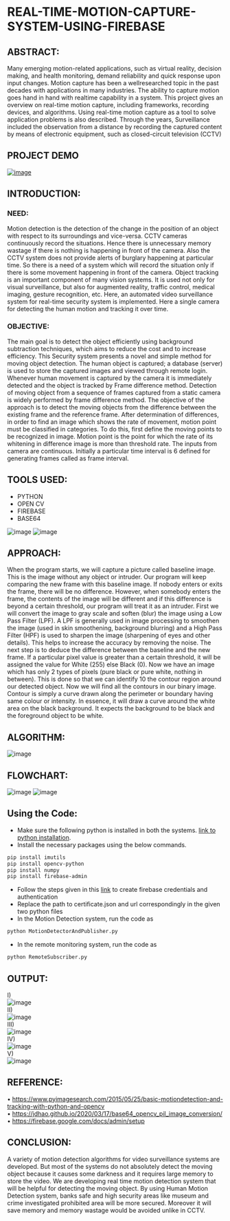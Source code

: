 # REAL-TIME-MOTION-CAPTURE-SYSTEM-USING-FIREBASE

## ABSTRACT:

 Many emerging motion-related applications, such as virtual
reality, decision making, and health monitoring, demand reliability and
quick response upon input changes. Motion capture has been a wellresearched topic in the past decades with applications in many
industries. The ability to capture motion goes hand in hand with realtime capability in a system. This project gives an overview on real-time
motion capture, including frameworks, recording devices, and
algorithms. Using real-time motion capture as a tool to solve
application problems is also described. Through the years, Surveillance
included the observation from a distance by recording the captured
content by means of electronic equipment, such as closed-circuit
television (CCTV)

## PROJECT DEMO
[![image](https://user-images.githubusercontent.com/46374770/199302523-ca8a8446-eaa0-4d20-8c64-0c4ebce3ed63.png)](https://youtu.be/zWaPGsf4tB4)


## INTRODUCTION:
### NEED:
 Motion detection is the detection of the change in the position of
an object with respect to its surroundings and vice-versa. CCTV
cameras continuously record the situations. Hence there is unnecessary
memory wastage if there is nothing is happening in front of the camera.
Also the CCTV system does not provide alerts of burglary happening at
particular time. So there is a need of a system which will record the
situation only if there is some movement happening in front of the
camera. Object tracking is an important component of many vision
systems. It is used not only for visual surveillance, but also for
augmented reality, traffic control, medical imaging, gesture recognition,
etc. Here, an automated video surveillance system for real-time security
system is implemented. Here a single camera for detecting the human
motion and tracking it over time.
### OBJECTIVE:
 The main goal is to detect the object efficiently using
background subtraction techniques, which aims to reduce the cost and
to increase efficiency. This Security system presents a novel and simple
method for moving object detection. The human object is captured; a
database (server) is used to store the captured images and viewed
through remote login. Whenever human movement is captured by the
camera it is immediately detected and the object is tracked by Frame
difference method. Detection of moving object from a sequence of
frames captured from a static camera is widely performed by frame
difference method. The objective of the approach is to detect the
moving objects from the difference between the existing frame and the
reference frame. After determination of differences, in order to find an
image which shows the rate of movement, motion point must be
classified in categories. To do this, first define the moving points to be
recognized in image. Motion point is the point for which the rate of its
whitening in difference image is more than threshold rate. The inputs
from camera are continuous. Initially a particular time interval is
6
defined for generating frames called as frame interval.

## TOOLS USED:
* PYTHON
* OPEN CV
* FIREBASE
* BASE64


![image](https://user-images.githubusercontent.com/46374770/194746863-6a5cb958-4d6f-4cac-a7c7-ac525a7ba746.png) ![image](https://user-images.githubusercontent.com/46374770/194746942-6f77314c-9956-4afd-b02b-5d314a21068f.png)


## APPROACH:
When the program starts, we will capture a picture
called baseline image. This is the image without any object or
intruder. Our program will keep comparing the new frame with this
baseline image. If nobody enters or exits the frame, there will be no
difference. However, when somebody enters the frame, the contents of
the image will be different and if this difference is beyond a certain
threshold, our program will treat it as an intruder. First we will convert
the image to gray scale and soften (blur) the image using a Low Pass
Filter (LPF). A LPF is generally used in image processing to smoothen
the image (used in skin smoothening, background blurring) and a High
Pass Filter (HPF) is used to sharpen the image (sharpening of eyes and
other details). This helps to increase the accuracy by removing the
noise. The next step is to deduce the difference between the baseline
and the new frame. If a particular pixel value is greater than a certain
threshold, it will be assigned the value for White (255) else Black (0).
Now we have an image which has only 2 types of pixels (pure black or
pure white, nothing in between). This is done so that we can identify
10
the contour region around our detected object. Now we will find all the
contours in our binary image. Contour is simply a curve drawn along
the perimeter or boundary having same colour or intensity. In essence,
it will draw a curve around the white area on the black background. It
expects the background to be black and the foreground object to be
white. 

## ALGORITHM:
![image](https://user-images.githubusercontent.com/46374770/194747210-7e56a260-c129-464c-8ca5-eda24f4cbae5.png)

## FLOWCHART:
![image](https://user-images.githubusercontent.com/46374770/194747122-e9710e06-0740-4572-b7ed-93e4cb2bdefb.png)
![image](https://user-images.githubusercontent.com/46374770/194747153-d6ae3388-08f6-46d7-a559-2ea55914a979.png)

## Using the Code:
* Make sure the following python is installed in both the systems. [link to python installation](https://www.python.org/downloads/).
* Install the necessary packages using the below commands.
```sh
pip install imutils
pip install opencv-python
pip install numpy
pip install firebase-admin
```
* Follow the steps given in this [link](https://firebase.google.com/docs/admin/setup#windows) to create firebase credentials and authentication
* Replace the path to certificate.json and url correspondingly in the given two python files
* In the Motion Detection system, run the code as 
```sh
python MotionDetectorAndPublisher.py
```
* In the remote monitoring system, run the code as
```sh
python RemoteSubscriber.py
```


## OUTPUT:
I)<br />
![image](https://user-images.githubusercontent.com/46374770/194748517-e26a0c75-84f2-4d90-8387-8c7f33d7b0c1.png)<br />
II)<br />
![image](https://user-images.githubusercontent.com/46374770/194748566-c9ba3a1d-6ddf-4d47-9fad-f3af2879dd12.png)<br />
III)<br />
![image](https://user-images.githubusercontent.com/46374770/194748611-36b6e18c-c865-458f-95e6-d1d4eeb69fc1.png)<br />
IV) <br />
![image](https://user-images.githubusercontent.com/46374770/194748631-1a9e49d6-dcd6-48ab-b68e-eb1674b655e0.png)<br />
V)<br />
![image](https://user-images.githubusercontent.com/46374770/194748676-fa426c06-d7b2-424c-a9de-cc141a377d6a.png)<br />

## REFERENCE:
• https://www.pyimagesearch.com/2015/05/25/basic-motiondetection-and-tracking-with-python-and-opencv <br />
• https://jdhao.github.io/2020/03/17/base64_opencv_pil_image_conversion/ <br />
• https://firebase.google.com/docs/admin/setup <br />

## CONCLUSION:
A variety of motion detection algorithms for video surveillance
systems are developed. But most of the systems do not absolutely detect
the moving object because it causes some darkness and it requires large
memory to store the video. We are developing real time motion
detection system that will be helpful for detecting the moving object.
By using Human Motion Detection system, banks safe and high
security areas like museum and crime investigated prohibited area will
be more secured. Moreover it will save memory and memory wastage
would be avoided unlike in CCTV.



